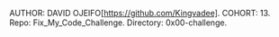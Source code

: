 AUTHOR:		DAVID OJEIFO[https://github.com/Kingvadee].
COHORT:		13.
Repo:		Fix_My_Code_Challenge.
Directory:	0x00-challenge.


